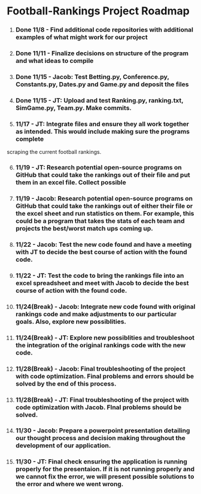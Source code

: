 
# Football-Rankings Project Roadmap 



1. ### Done 11/8 - Find additional code repositories with additional examples of what might work for our project

2. ### Done 11/11 - Finalize decisions on structure of the program and what ideas to compile 

3. ### Done 11/15 - Jacob: Test Betting.py, Conference.py, Constants.py, Dates.py and Game.py and deposit the files

4. ### Done 11/15 - JT: Upload and test Ranking.py, ranking.txt, SimGame.py, Team.py. Make commits.

5. ### 11/17 - JT: Integrate files and ensure they all work together as intended. This would include making sure the programs complete 
scraping the current football rankings. 

6. ### 11/19 - JT: Research potential open-source programs on GitHub that could take the rankings out of their file and put them in an excel file. Collect possible 

7. ### 11/19 - Jacob: Research potential open-source programs on GitHub that could take the rankings out of either their file or the excel sheet and run statistics on them. For example, this could be a program that takes the stats of each team and projects the best/worst match ups coming up. 

8. ### 11/22 - Jacob: Test the new code found and have a meeting with JT to decide the best course of action with the found code. 

9. ### 11/22 - JT: Test the code to bring the rankings file into an excel spreadsheet and meet with Jacob to decide the best course of action with the found code. 

10. ### 11/24(Break) - Jacob: Integrate new code found with original rankings code and make adjustments to our particular goals. Also, explore new possiblities.  

11. ###  11/24(Break) - JT: Explore new possiblities and troubleshoot the integration of the original rankings code with the new code. 

12. ###  11/28(Break) - Jacob: Final troubleshooting of the project with code optimization. Final problems and errors should be solved by the end of this process. 

13. ###  11/28(Break) - JT: Final troubleshooting of the project with code optimization with Jacob. FInal problems should be solved.

14. ###  11/30 - Jacob: Prepare a powerpoint presentation detailing our thought process and decision making throughout the development of our application. 

15. ###  11/30 - JT: Final check ensuring the application is running properly for the presentaion. If it is not running properly and we cannot fix the error, we will present possible solutions to the error and where we went wrong. 
